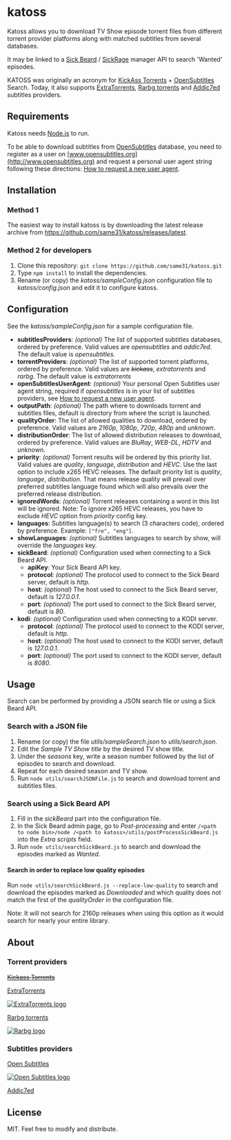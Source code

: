 katoss
======


Katoss allows you to download TV Show episode torrent files from different torrent provider platforms along with matched subtitles from several databases.

It may be linked to a [Sick Beard](https://github.com/midgetspy/Sick-Beard) / [SickRage](https://github.com/SickRage/SickRage) manager API to search 'Wanted' episodes.


KATOSS was originally an acronym for [KickAss Torrents](https://kat.cr) + [OpenSubtitles](http://http://www.opensubtitles.org) Search.
Today, it also supports [ExtraTorrents](http://extratorrents.cc), [Rarbg torrents](https://rarbg.to) and [Addic7ed](http://www.addic7ed.com) subtitles providers.


Requirements
------------

Katoss needs [Node.js](https://nodejs.org) to run.

To be able to download subtitles from [OpenSubtitles](http://www.opensubtitles.org) database,
you need to register as a user on [www.opensubtitles.org](http://www.opensubtitles.org) and request
a personal user agent string following these directions:
[How to request a new user agent](http://trac.opensubtitles.org/projects/opensubtitles/wiki/DevReadFirst).


Installation
------------

### Method 1

The easiest way to install katoss is by downloading the latest release archive from
<https://github.com/same31/katoss/releases/latest>.


### Method 2 for developers

1. Clone this repository: `git clone https://github.com/same31/katoss.git`
2. Type `npm install` to install the dependencies.
3. Rename (or copy) the _katoss/sampleConfig.json_ configuration file to _katoss/config.json_
and edit it to configure katoss.


Configuration
-------------

See the _katoss/sampleConfig.json_ for a sample configuration file.

+ **subtitlesProviders**: _(optional)_ The list of supported subtitles databases, ordered by preference. Valid values are _opensubtitles_ and _addic7ed_.
The default value is _opensubtitles_.
+ **torrentProviders**: _(optional)_ The list of supported torrent platforms, ordered by preference. Valid values are ~~_kickass_~~, _extratorrents_ and _rarbg_.
The default value is _extratorrents_
+ **openSubtitlesUserAgent**: _(optional)_ Your personal Open Subtitles user agent string, required if _opensubtitles_ is in your list of subtitles providers,
see [How to request a new user agent](http://trac.opensubtitles.org/projects/opensubtitles/wiki/DevReadFirst).
+ **outputPath**: _(optional)_ The path where to downloads torrent and subtitles files, default is directory from where the script is launched.
+ **qualityOrder**: The list of allowed qualities to download, ordered by preference.
Valid values are _2160p_, _1080p_, _720p_, _480p_ and _unknown_.
+ **distributionOrder**: The list of allowed distribution releases to download, ordered by preference.
Valid values are _BluRay_, _WEB-DL_, _HDTV_ and _unknown_.
+ **priority**: _(optional)_ Torrent results will be ordered by this priority list. Valid values are _quality_, _language_, _distribution_ and _HEVC_.
Use the last option to include x265 HEVC releases.
The default priority list is _quality_, _language_, _distribution_. That means release quality will prevail over preferred subtitles language found which will also
prevails over the preferred release distribution.
+ **ignoredWords**: _(optional)_ Torrent releases containing a word in this list will be ignored.
Note: To ignore x265 HEVC releases, you have to exclude _HEVC_ option from _priority_ config key.
+ **languages**: Subtitles language(s) to search (3 characters code), ordered by preference. Example: `["fre", "eng"]`.
+ **showLanguages**: _(optional)_ Subtitles languages to search by show, will override the _languages_ key.
+ **sickBeard**: _(optional)_ Configuration used when connecting to a Sick Beard API.
    - **apiKey**: Your Sick Beard API key.
    - **protocol**: _(optional)_ The protocol used to connect to the Sick Beard server, default is _http_.
    - **host**: _(optional)_ The host used to connect to the Sick Beard server, default is _127.0.0.1_.
    - **port**: _(optional)_ The port used to connect to the Sick Beard server, default is _80_.
+ **kodi**: _(optional)_ Configuration used when connecting to a KODI server.
    - **protocol**: _(optional)_ The protocol used to connect to the KODI server, default is _http_.
    - **host**: _(optional)_ The host used to connect to the KODI server, default is _127.0.0.1_.
    - **port**: _(optional)_ The port used to connect to the KODI server, default is _8080_.


Usage
-----

Search can be performed by providing a JSON search file or using a Sick Beard API.


### Search with a JSON file

1. Rename (or copy) the file _utils/sampleSearch.json_ to _utils/search.json_.
2. Edit the _Sample TV Show title_ by the desired TV show title.
3. Under the _seasons_ key, write a season number followed by the list of episodes to search and download.
4. Repeat for each desired season and TV show.
5. Run `node utils/searchJSONFile.js` to search and download torrent and subtitles files.

### Search using a Sick Beard API

1. Fill in the _sickBeard_ part into the configuration file.
2. In the Sick Beard admin page, go to _Post-processing_ and enter
`/<path to node bin>/node /<path to katoss>/utils/postProcessSickBeard.js` into the _Extra scripts_ field.
3. Run `node utils/searchSickBeard.js` to search and download the episodes marked as _Wanted_.

#### Search in order to replace low quality episodes

Run `node utils/searchSickBeard.js --replace-low-quality` to search and download the episodes marked as _Downloaded_ and
which quality does not match the first of the _qualityOrder_ in the configuration file.

Note: It will not search for 2160p releases when using this option as it would search for nearly your entire library.


About
-----

### Torrent providers

~~[Kickass Torrents](https://kat.cr)~~

[ExtraTorrents](http://extratorrents.cc)

[![ExtraTorrents logo](http://static.extratorrents.cc/images/banner234x60.gif "ExtraTorrents")](http://extratorrents.cc)

[Rarbg torrents](https://rarbg.to)

[![Rarbg logo](https://dyncdn.me/static/20/img/logo_dark_nodomain2_optimized.png "Rarbg torrents")](https://rarbg.to)


### Subtitles providers

[Open Subtitles](http://www.opensubtitles.org)

[![Open Subtitles logo](http://static.opensubtitles.org/gfx/logo-transparent.png "Open Subtitles")](http://www.opensubtitles.org)

[Addic7ed](http://www.addic7ed.com)


License
-------

MIT. Feel free to modify and distribute.
